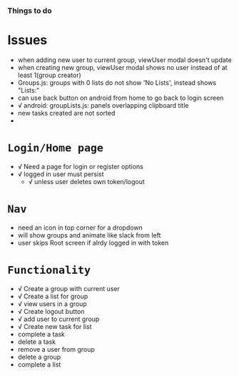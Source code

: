### Things to do

# Issues

- when adding new user to current group, viewUser modal doesn't update
- when creating new group, viewUser modal shows no user instead of at least 1(group creator)
- Groups.js: groups with 0 lists do not show 'No Lists', instead shows "Lists:"
- can use back button on android from home to go back to login screen
- √ android: groupLists.js: panels overlapping clipboard title
- new tasks created are not sorted
-

# `Login/Home page`

- √ Need a page for login or register options
- √ logged in user must persist
  - √ unless user deletes own token/logout

# `Nav`

- need an icon in top corner for a dropdown
- will show groups and animate like slack from left
- user skips Root screen if alrdy logged in with token

# `Functionality`

- √ Create a group with current user
- √ Create a list for group
- √ view users in a group
- √ Create logout button
- √ add user to current group
- √ Create new task for list
- complete a task
- delete a task
- remove a user from group
- delete a group
- complete a list
